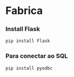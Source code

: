 # Fabrica

### Install Flask
```bash 
pip install Flask
```
### Para conectar ao SQL
```bash
pip install pyodbc
```